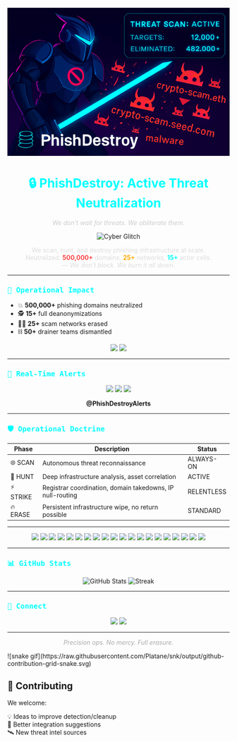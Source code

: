 <p align="center">
<img src="image.png" alt="Phish Destroy Banner"/>
</p>

<h1 align="center" style="color:#00ffff;">🔒 PhishDestroy: Active Threat Neutralization</h1>

<p align="center"><em style="color:#cccccc">We don’t wait for threats. We obliterate them.</em></p>

<p align="center">
  <img src="https://media.giphy.com/media/26xBwdIuR0KFb5C2c/giphy.gif" width="420" alt="Cyber Glitch"/>
</p>

<p align="center" style="color:#dddddd">
  We scan, hunt, and destroy phishing infrastructure at scale.<br/>
  Neutralized: <strong style="color:#ff4444">500,000+</strong> domains, <strong style="color:#ffaa00">25+</strong> networks, <strong style="color:#00ffff">15+</strong> actor cells.<br/>
  <em>— We don’t block. We burn it all down.</em>
</p>

---

### <samp style="color:#00ffff">🚀 Operational Impact</samp>

- 💥 <strong>500,000+</strong> phishing domains neutralized
- 🕵️ <strong>15+</strong> full deanonymizations
- 🏴‍☠️ <strong>25+</strong> scam networks erased
- ⛓️ <strong>50+</strong> drainer teams dismantled

<p align="center">
  <img src="https://img.shields.io/badge/Threats-500K+-ff0033?style=flat-square"/>
  <img src="https://img.shields.io/badge/Actor_Networks-25%2B-000000?style=flat-square"/>
</p>

---

### <samp style="color:#00ffff">🔗 Real-Time Alerts</samp>

<p align="center">
  <a href="https://www.phishdestroy.io/"><img src="https://img.shields.io/badge/Site-phishdestroy.io-00CED1?style=for-the-badge"/></a>
  <a href="https://twitter.com/Phish_Destroy"><img src="https://img.shields.io/badge/X-@Phish_Destroy-000000?style=for-the-badge"/></a>
  <a href="https://t.me/PhishDestroyAlerts"><img src="https://img.shields.io/badge/Telegram-Alerts-2CA5E0?style=for-the-badge"/></a>
</p>

<p align="center"><strong>@PhishDestroyAlerts</strong></p>

---

### <samp style="color:#00ffff">🛡️ Operational Doctrine</samp>

| Phase        | Description                                                   | Status      |
|--------------|---------------------------------------------------------------|-------------|
| 🌐 SCAN      | Autonomous threat reconnaissance                              | ALWAYS-ON   |
| 🎯 HUNT      | Deep infrastructure analysis, asset correlation               | ACTIVE      |
| ⚡ STRIKE    | Registrar coordination, domain takedowns, IP null-routing     | RELENTLESS  |
| 🔥 ERASE     | Persistent infrastructure wipe, no return possible            | STANDARD    |

---

<p align="center">
  <img src="https://raw.githubusercontent.com/danielcranney/readme-generator/main/public/icons/skills/uniswap-colored.svg" width="32"/>
  <img src="https://raw.githubusercontent.com/danielcranney/readme-generator/main/public/icons/skills/aave-colored.svg" width="32"/>
  <img src="https://raw.githubusercontent.com/danielcranney/readme-generator/main/public/icons/skills/sushiswap-colored.svg" width="32"/>
  <img src="https://raw.githubusercontent.com/danielcranney/readme-generator/main/public/icons/skills/metamask-colored.svg" width="32"/>
  <img src="https://raw.githubusercontent.com/danielcranney/readme-generator/main/public/icons/skills/argent-colored.svg" width="32"/>
  <img src="https://raw.githubusercontent.com/danielcranney/readme-generator/main/public/icons/skills/nansen-colored.svg" width="32"/>
  <img src="https://raw.githubusercontent.com/danielcranney/readme-generator/main/public/icons/skills/chainlink-colored.svg" width="32"/>
  <img src="https://raw.githubusercontent.com/danielcranney/readme-generator/main/public/icons/skills/the-graph-colored.svg" width="32"/>
  <img src="https://raw.githubusercontent.com/danielcranney/readme-generator/main/public/icons/skills/cloudflare-colored.svg" width="32"/>
  <img src="https://raw.githubusercontent.com/danielcranney/readme-generator/main/public/icons/skills/alchemy-colored.svg" width="32"/>
  <img src="https://raw.githubusercontent.com/danielcranney/readme-generator/main/public/icons/skills/hardhat-colored.svg" width="32"/>
  <img src="https://raw.githubusercontent.com/danielcranney/readme-generator/main/public/icons/skills/ipfs-colored.svg" width="32"/>
  <img src="https://raw.githubusercontent.com/danielcranney/readme-generator/main/public/icons/skills/ethereum-colored.svg" width="32"/>
  <img src="https://raw.githubusercontent.com/danielcranney/readme-generator/main/public/icons/skills/polygon-colored.svg" width="32"/>
  <img src="https://raw.githubusercontent.com/danielcranney/readme-generator/main/public/icons/skills/arbitrum-colored.svg" width="32"/>
  <img src="https://raw.githubusercontent.com/danielcranney/readme-generator/main/public/icons/skills/avalanche-colored.svg" width="32"/>
  <img src="https://raw.githubusercontent.com/danielcranney/readme-generator/main/public/icons/skills/near-colored.svg" width="32"/>
  <img src="https://raw.githubusercontent.com/danielcranney/readme-generator/main/public/icons/skills/flow-colored.svg" width="32"/>
  <img src="https://raw.githubusercontent.com/danielcranney/readme-generator/main/public/icons/skills/solana-colored.svg" width="32"/>
  <img src="https://raw.githubusercontent.com/danielcranney/readme-generator/main/public/icons/skills/terra-colored.svg" width="32"/>
</p>

---

### <samp style="color:#00ffff">📊 GitHub Stats</samp>

<p align="center">
  <img src="https://github-readme-stats.vercel.app/api?username=phishdestroy&theme=tokyonight&include_all_commits=true&count_private=true&hide_border=true" alt="GitHub Stats"/>
  <img src="https://github-readme-streak-stats.herokuapp.com/?user=phishdestroy&theme=tokyonight&hide_border=true" alt="Streak"/>
</p>

---

### <samp style="color:#00ffff">🤝 Connect</samp>

<p align="center">
  <a href="https://github.com/phishdestroy"><img src="https://raw.githubusercontent.com/danielcranney/readme-generator/main/public/icons/socials/github.svg" width="32"/></a>
  <a href="https://twitter.com/Phish_Destroy"><img src="https://raw.githubusercontent.com/danielcranney/readme-generator/main/public/icons/socials/twitter.svg" width="32"/></a>
</p>

---

<p align="center"><em style="color:#aaaaaa">Precision ops. No mercy. Full erasure.</em></p>
![snake gif](https://raw.githubusercontent.com/Platane/snk/output/github-contribution-grid-snake.svg)

## 🤝 Contributing

We welcome:

💡 Ideas to improve detection/cleanup  
🔗 Better integration suggestions  
🛰️ New threat intel sources
